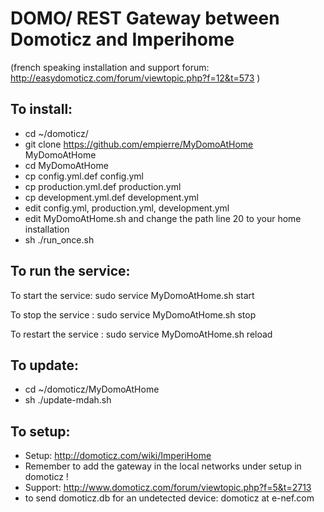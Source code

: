 DOMO/ REST Gateway between Domoticz and Imperihome
==================================================

(french speaking installation and support forum: http://easydomoticz.com/forum/viewtopic.php?f=12&t=573 )

To install:
-----------
  
  - cd ~/domoticz/
  - git clone https://github.com/empierre/MyDomoAtHome MyDomoAtHome
  - cd MyDomoAtHome
  - cp config.yml.def config.yml
  - cp production.yml.def production.yml
  - cp development.yml.def development.yml
  - edit config.yml, production.yml, development.yml
  - edit  MyDomoAtHome.sh and change the path line 20 to your home installation
  - sh ./run_once.sh
  
To run the service:
-------------------

To start the service:
   sudo service MyDomoAtHome.sh start

To stop the service :
   sudo service MyDomoAtHome.sh stop

To restart the service :
   sudo service MyDomoAtHome.sh reload

To update:
----------

  - cd ~/domoticz/MyDomoAtHome
  - sh ./update-mdah.sh
  
To setup:
---------

  - Setup: http://domoticz.com/wiki/ImperiHome
  - Remember to add the gateway in the local networks under setup in domoticz !
  - Support: http://www.domoticz.com/forum/viewtopic.php?f=5&t=2713
  - to send domoticz.db for an undetected device: domoticz at e-nef.com

